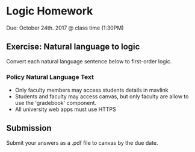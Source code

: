 # Logic Homework
Due: October 24th. 2017 @ class time (1:30PM)

## Exercise: Natural language to logic
Convert each natural language sentence below to first-order logic.

### Policy Natural Language Text

- Only faculty members may access students details in mavlink
- Students and faculty may access canvas, but only faculty are allow to use the 'gradebook' component.
- All university web apps must use HTTPS


## Submission
Submit your answers as a .pdf file to canvas by the due date.
